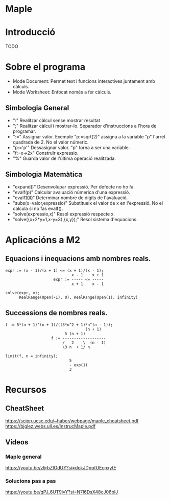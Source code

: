 # Maple
# Introducció
TODO

# Sobre el programa
- Mode Document: Permet text i funcions interactives juntament amb càlculs.
- Mode Worksheet: Enfocat només a fer càlculs.

## Simbologia General
- ":" Realitzar càlcul sense mostrar resultat
- ";" Realitzar càlcul i mostrar-lo. Separador d'instruccions a l'hora de programar.
- ":=" Assignar valor. Exemple "p:=sqrt(2)" assigna a la variable "p" l'arrel quadrada de 2. No el valor númeric.
- "p:='p'" Dessasignar valor. "p" torna a ser una variable.
- "f:=x->2x" Construïr expressio.
- "%" Guarda valor de l'última operació realitzada.

## Simbologia Matemàtica
- "expand()" Desenvolupar expressió. Per defecte no ho fa.
- "evalf(p)" Calcular avaluació númerica d'una expressió.
- "evalf[100](pi)" Determinar nombre de dígits de l'avaluació.
- "subs(x=valor,expressio)" Substitueix el valor de x en l'expressió. No el calcula si no fas evalf().
- "solve(expressio,x)" Resol expressió respecte x.
- "solve({x+2*y=1,x-y=3},{x,y});" Resol sistema d'equacions.

# Aplicacións a M2 
## Equacions i inequacions amb nombres reals.
```
expr := (x - 1)/(x + 1) <= (x + 1)/(x - 1);
                             x - 1    x + 1
                     expr := ----- <= -----
                             x + 1    x - 1

solve(expr, x);
      RealRange(Open(-1), 0), RealRange(Open(1), infinity)
```

## Successions de nombres reals.
```
f := 5*(n + 1)^(n + 1)/((3*n^2 + 1)*n^(n - 1));
                                   (n + 1)  
                          5 (n + 1)         
                    f := -------------------
                         /   2    \  (n - 1)
                         \3 n  + 1/ n       

limit(f, n = infinity);
                            5       
                            - exp(1)
                            3       
```

# Recursos
## CheatSheet
https://scipp.ucsc.edu/~haber/webpage/maple_cheatsheet.pdf
https://bjglez.webs.ull.es/instrucMaple.pdf

## Vídeos
### Maple general
https://youtu.be/zIjrbZIOdUY?si=dokJDppfUEcpxytE

### Solucions pas a pas
https://youtu.be/qPJ_6UT9lvY?si=N7I6DsX48cJ06bIJ